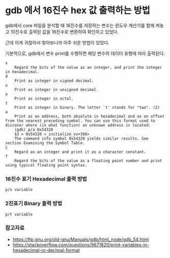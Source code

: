 # gdb 에서 16진수 hex 값 출력하는 방법

gdb에서 core 파일을 분석할 때 16진수를 저장하는 변수는 윈도우 계산기를 함께 켜놓고 10진수로 출력된 값을 16진수로 변환하여 확인하고 있었다.

근데 이게 귀찮아서 찾아보니까 아주 쉬운 방법이 있었다.

기본적으로, gdb에서 변수 print를 수행하면 해당 변수의 데이터 유형에 따라 출력된다.

```
x
    Regard the bits of the value as an integer, and print the integer in hexadecimal.
d
    Print as integer in signed decimal.
u
    Print as integer in unsigned decimal.
o
    Print as integer in octal.
t
    Print as integer in binary. The letter `t' stands for "two". (2)
a
    Print as an address, both absolute in hexadecimal and as an offset from the nearest preceding symbol. You can use this format used to discover where (in what function) an unknown address is located:
    (gdb) p/a 0x54320
    $3 = 0x54320 <_initialize_vx+396>
    The command info symbol 0x54320 yields similar results. See section Examining the Symbol Table.
c
    Regard as an integer and print it as a character constant.
f
    Regard the bits of the value as a floating point number and print using typical floating point syntax.
```

### 16진수 표기 Hexadecimal 출력 방법
```
p/x variable
```

### 2진표기 Binary 출력 방법
```
p/t variable
```

### 참고자료
- https://ftp.gnu.org/old-gnu/Manuals/gdb/html_node/gdb_54.html
- https://stackoverflow.com/questions/9671820/print-variables-in-hexadecimal-or-decimal-format